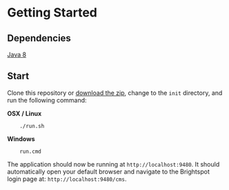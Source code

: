 # Getting Started

## Dependencies

[Java 8](http://www.oracle.com/technetwork/java/javase/downloads/jdk8-downloads-2133151.html)

## Start

Clone this repository or [download the zip](https://github.com/perfectsense/brightspot-tutorial/archive/master.zip), change to the `init` directory, and run the following command: 

**OSX / Linux**

```
    ./run.sh
```

**Windows**

```
    run.cmd
```

The application should now be running at `http://localhost:9480`. It should automatically open your default browser and navigate to the Brightspot login page at: `http://localhost:9480/cms`.


